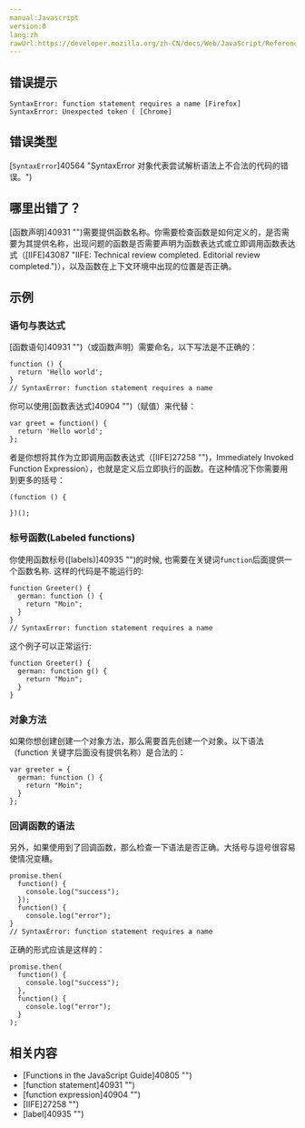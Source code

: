 ```yaml
---
manual:Javascript
version:0
lang:zh
rawUrl:https://developer.mozilla.org/zh-CN/docs/Web/JavaScript/Reference/Errors/Unnamed_function_statement#
---
```






## 错误提示<a name="错误提示"></a>

```
SyntaxError: function statement requires a name [Firefox]
SyntaxError: Unexpected token ( [Chrome]

```

## 错误类型<a name="错误类型"></a>


[`SyntaxError`]40564 "SyntaxError 对象代表尝试解析语法上不合法的代码的错误。")


## 哪里出错了？<a name="哪里出错了？"></a>


[函数声明]40931 "")需要提供函数名称。你需要检查函数是如何定义的，是否需要为其提供名称，出现问题的函数是否需要声明为函数表达式或立即调用函数表达式（[IIFE]43087 "IIFE: Technical review completed. Editorial review completed.")），以及函数在上下文环境中出现的位置是否正确。


## 示例<a name="示例"></a>

### 语句与表达式<a name="语句与表达式"></a>


[函数语句]40931 "")（或函数声明）需要命名，以下写法是不正确的：


```
function () {
  return 'Hello world';
}
// SyntaxError: function statement requires a name
```


你可以使用[函数表达式]40904 "")（赋值）来代替：


```
var greet = function() {
  return 'Hello world';
};
```


者是你想将其作为立即调用函数表达式（[IIFE]27258 "")，Immediately Invoked Function Expression），也就是定义后立即执行的函数。在这种情况下你需要用到更多的括号：


```
(function () {

})();
```

### 标号函数(Labeled functions)<a name="标号函数(Labeled_functions)"></a>


你使用函数标号([labels)]40935 "")的时候, 也需要在关键词`function`后面提供一个函数名称. 这样的代码是不能运行的:


```
function Greeter() {
  german: function () { 
    return "Moin";
  }
}
// SyntaxError: function statement requires a name
```


这个例子可以正常运行:


```
function Greeter() { 
  german: function g() { 
    return "Moin"; 
  } 
}
```

### 对象方法<a name="对象方法"></a>


如果你想创建创建一个对象方法，那么需要首先创建一个对象。以下语法（function 关键字后面没有提供名称）是合法的：


```
var greeter = {
  german: function () {
    return "Moin";
  } 
};
```

### 回调函数的语法<a name="回调函数的语法"></a>


另外，如果使用到了回调函数，那么检查一下语法是否正确。大括号与逗号很容易使情况变糟。


```
promise.then(
  function() {
    console.log("success"); 
  });
  function() {
    console.log("error");
}
// SyntaxError: function statement requires a name
```


正确的形式应该是这样的：


```
promise.then(
  function() {
    console.log("success");
  },
  function() {
    console.log("error");
  }
);
```

## 相关内容<a name="相关内容"></a>

* [Functions in the JavaScript Guide]40805 "")
* [function statement]40931 "")
* [function expression]40904 "")
* [IIFE]27258 "")
* [label]40935 "")




